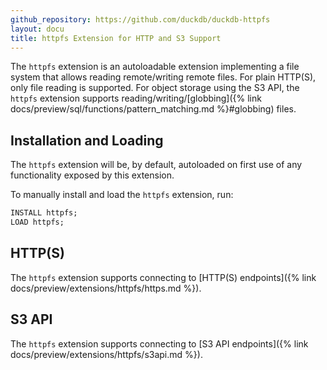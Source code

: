 ```yaml
---
github_repository: https://github.com/duckdb/duckdb-httpfs
layout: docu
title: httpfs Extension for HTTP and S3 Support
---
```


The `httpfs` extension is an autoloadable extension implementing a file system that allows reading remote/writing remote files.
For plain HTTP(S), only file reading is supported. For object storage using the S3 API, the `httpfs` extension supports reading/writing/[globbing]({% link docs/preview/sql/functions/pattern_matching.md %}#globbing) files.

## Installation and Loading

The `httpfs` extension will be, by default, autoloaded on first use of any functionality exposed by this extension.

To manually install and load the `httpfs` extension, run:

```sql
INSTALL httpfs;
LOAD httpfs;
```

## HTTP(S)

The `httpfs` extension supports connecting to [HTTP(S) endpoints]({% link docs/preview/extensions/httpfs/https.md %}).

## S3 API

The `httpfs` extension supports connecting to [S3 API endpoints]({% link docs/preview/extensions/httpfs/s3api.md %}).